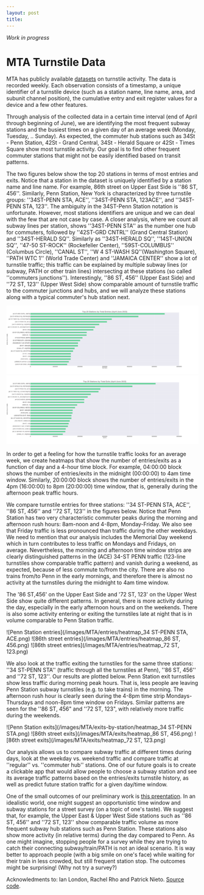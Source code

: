 ```yaml
---
layout: post
title: 
---
```


*Work in progress*

# MTA Turnstile Data

MTA has publicly available [datasets](http://web.mta.info/developers/turnstile.html) on turnstile activity. The data is recorded weekly. Each observation consists of a timestamp, a unique identifier of a turnstile device (such as a station name, line name, area, and subunit channel position), the cumulative entry and exit register values for a device and a few other features.

Through analysis of the collected data in a certain time interval (end of April through beginning of June), we are identifying the most frequent subway stations and the busiest times on a given day of an average week (Monday, Tuesday, .. Sunday). As expected, the commuter hub stations such as 34St - Penn Station, 42St - Grand Central, 34St - Herald Square or 42St - Times Square show most turnstile activity. Our goal is to find other frequent commuter stations that might not be easily identified based on transit patterns.

The two figures below show the top 20 stations in terms of most entries and exits. Notice that a station in the dataset is uniquely identified by a station name and line name. For example, 86th street on Upper East Side is ''86 ST, 456''. Similarly, Penn Station, New York is characterized by three turnstile groups: ''34ST-PENN STA, ACE'', ''34ST-PENN STA, 123ACE'', and ''34ST-PENN STA, 123''. The ambiguity in the 34ST-Penn Station notation is unfortunate. However, most stations identifiers are unique and we can deal with the few that are not case by case. A closer analysis, where we count all subway lines per station, shows ''34ST-PENN STA'' as the number one hub for commuters, followed by ''42ST-GRD CNTRL'' (Grand Central Station) and ''34ST-HERALD SQ''. Similarly as ''34ST-HERALD SQ'', ''14ST-UNION SQ'', ''47-50 ST-ROCK'' (Rockefeller Center), ''59ST-COLUMBUS'' (Columbus Circle), ''CANAL ST'', ''W 4 ST-WASH SQ''(Washington Square), ''PATH WTC 1'' (World Trade Center) and ''JAMAICA CENTER'' show a lot of turnstile traffic;
this traffic can be explained by multiple subway lines (or subway, PATH or other train lines) intersecting at these stations (so called ''commuters junctions'').
Interestingly, ''86 ST, 456'' (Upper East Side) and ''72 ST, 123'' (Upper West Side) show comparable amount of turnstile traffic to the commuter junctions and hubs, and we will analyze these stations along with a typical commuter's hub station next.

![Top 20 Stations by total entries](/images/MTA/entries/top_20_entries_lines_stations.png)
![Top 20 Stations by total exits](/images/MTA/exits/top_20_exits_lines_stations.png)


<!--If we exclude ... , ... , .. and ... from our analysis, and plot the most frequent MTA stations again, we notice that ... is number 1 station, followed by ... and ... .
The entries and exits figures below show ...

Fig. entries, Fig. exits -- excluding obvious stops such as Penn, 42nd, Grand Central. -->

In order to get a feeling for how the turnstile traffic looks for an average week, we create heatmaps that show the number of entries/exits as a function of day and a 4-hour time block. For example, 04:00:00 block shows the number of entries/exits in the midnight (00:00:00) to 4am time window. Similarly, 20:00:00 block shows the number of entries/exits in the 4pm (16:00:00) to 8pm (20:00:00) time window, that is, generally during the afternoon peak traffic hours.

We compare turnstile entries for three stations: ''34 ST-PENN STA, ACE'', ''86 ST, 456'' and ''72 ST, 123'' in the figures below. Notice that Penn Station has two very characteristic commuter peaks during the morning and afternoon rush hours: 8am-noon and 4-8pm, Monday-Friday. We also see that Friday traffic is less pronounced than traffic during the other weekdays. We need to mention that our analysis includes the Memorial Day weekend which in turn contributes to less traffic on Mondays and Fridays, on average. Nevertheless, the morning and afternoon time window strips are clearly distinguished patterns in the (ACE) 34-ST PENN traffic (123-line turnstiles show comparable traffic pattern) and vanish during a weekend, as expected, because of less commute to/from the city. There are also no trains from/to Penn in the early mornings, and therefore there is almost no activity at the turnstiles during the midnight to 4am time window.

The '86 ST,456' on the Upper East Side and '72 ST, 123' on the Upper West Side show quite different patterns. 
In general, there is more activity during the day, especially in the early afternoon hours and on the weekends. There is also some activity entering or exiting the turnstiles late at night that is in volume comparable to Penn Station traffic.

![Penn Station entries](/images/MTA/entries/heatmap_34 ST-PENN STA, ACE.png)
![86th street entries](/images/MTA/entries/heatmap_86 ST, 456.png)
![86th street entries](/images/MTA/entries/heatmap_72 ST, 123.png)

We also look at the traffic exiting the turnstiles for the same three stations: ''34 ST-PENN STA'' (traffic through all the turnstiles at Penn), ''86 ST, 456'' and ''72 ST, 123''. Our results are plotted below.
Penn Station exit turnstiles show less traffic during morning peak hours. That is, less people are leaving Penn Station subway turnstiles (e.g. to take trains) in the morning. The afternoon rush hour is clearly seen during the 4-8pm time strip Mondays-Thursdays and noon-8pm time window on Fridays.
Similar patterns are seen for the ''86 ST, 456" and ''72 ST, 123", with relatively more traffic during the weekends.

![Penn Station exits](/images/MTA/exits-by-station/heatmap_34 ST-PENN STA.png)
![86th street exits](/images/MTA/exits/heatmap_86 ST, 456.png)
![86th street exits](/images/MTA/exits/heatmap_72 ST, 123.png)

Our analysis allows us to compare subway traffic at different times during days, look at the weekday vs. weekend traffic and compare traffic at ''regular'' vs. ''commuter hub'' stations. One of our future goals is to create a clickable app that would allow people to choose a subway station and see its average traffic patterns based on the entries/exits turnstile history, as well as predict future station traffic for a given day/time window. 

One of the small outcomes of our preliminary work is [this preentation](https://github.com/lpalova/MTA-analysis/blob/master/Project%201-%20Benson.pdf). 
In an idealistic world, one might suggest an opportunistic time window and subway stations for a street survey (on a topic of one's taste). We suggest that, for example, the Upper East & Upper West Side stations such as ''86 ST, 456'' and ''72 ST, 123'' show comparable traffic volume as more frequent subway hub stations such as Penn Station. These stations also show more activity (in relative terms) during the day compared to Penn. As one might imagine, stopping people for a survey while they are trying to catch their connecting subway/train/PATH is not an ideal scenario. It is way better to approach people (with a big smile on one's face) while waiting for their train in less crowded, but still frequent station stop.
The outcomes might be surprising! (Why not try a survey?)

Acknowledments to: Ian London, Rachel Rho and Patrick Nieto.
[Source code](https://github.com/lpalova/MTA-analysis/blob/master/Lucia-Benson-project.ipynb).


<!-- App next steps. -- >

<!--![_config.yml]({{ site.baseurl }}/images/config.png)-->
<!--The easiest way to make your first post is to edit this one. Go into /_posts/ and update the Hello World markdown file. For more instructions head over to the [Jekyll Now repository](https://github.com/barryclark/jekyll-now) on GitHub.-->
